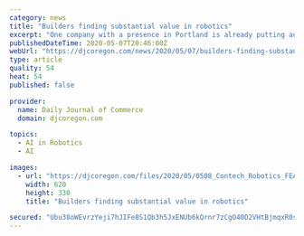 ```yaml
---
category: news
title: "Builders finding substantial value in robotics"
excerpt: "One company with a presence in Portland is already putting autonomous construction machines to work on some sites."
publishedDateTime: 2020-05-07T20:46:00Z
webUrl: "https://djcoregon.com/news/2020/05/07/builders-finding-substantial-value-robotics/"
type: article
quality: 54
heat: 54
published: false

provider:
  name: Daily Journal of Commerce
  domain: djcoregon.com

topics:
  - AI in Robotics
  - AI

images:
  - url: "https://djcoregon.com/files/2020/05/0508_Contech_Robotics_FEATURED.jpg"
    width: 620
    height: 330
    title: "Builders finding substantial value in robotics"

secured: "Ubu38oWEvrzYeji7hJIFe8S1Qb3h5JxENUb6kQrnr7zCgO40D2VHtBjmqxR0s503lskKGKolTOGBRSx34fCCZL4khesFJv1GHqGg9lySrQYfd5mTztOxJO2zsDQ8QHQ2c2hR3nXvKYvVb/vJ1hYQGN6b9qTmR5gTLSI96DOroMI6rpaZS1M5CkxViUyivEFgv6UbpGn/EshpcAvdrFnXMdVZzVsitfiORasCG0ZBRyvZO9Omxw1FueNEqlOQu8/+WVG+1SSp/qe22OtzP7m3O0oU4WbUbtTGX1A2Dy9CfoDL5/rStu1iBWTHMbl+MRjysug7YeT/Vygb9RYgUSW3Jlw5bUdQ0iFIJBdnwMrhrGdfjNgWc1BRv5tHcoFwdYfanh98Oo7p8P6QZ5/hPeqWVeayXQU4aNHgGWLmfyApDWZCxVzi64w1H/8RzUda6ET3o28/3rJnjs+d08xOherct2sFOKtIu0l1OnDE5mTSl28=;PKA/95Zg22r+EcbkR+l4Xg=="
---
```


